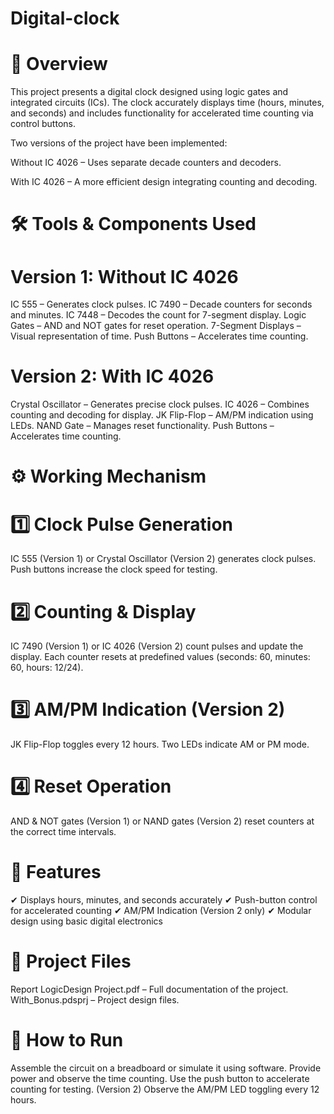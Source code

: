 # Digital-clock
# 📌 Overview
This project presents a digital clock designed using logic gates and integrated circuits (ICs). The clock accurately displays time (hours, minutes, and seconds) and includes functionality for accelerated time counting via control buttons.

Two versions of the project have been implemented:

Without IC 4026 – Uses separate decade counters and decoders.

With IC 4026 – A more efficient design integrating counting and decoding.

# 🛠️ Tools & Components Used
# Version 1: Without IC 4026
IC 555 – Generates clock pulses.
IC 7490 – Decade counters for seconds and minutes.
IC 7448 – Decodes the count for 7-segment display.
Logic Gates – AND and NOT gates for reset operation.
7-Segment Displays – Visual representation of time.
Push Buttons – Accelerates time counting.
# Version 2: With IC 4026
Crystal Oscillator – Generates precise clock pulses.
IC 4026 – Combines counting and decoding for display.
JK Flip-Flop – AM/PM indication using LEDs.
NAND Gate – Manages reset functionality.
Push Buttons – Accelerates time counting.
# ⚙️ Working Mechanism
# 1️⃣ Clock Pulse Generation
IC 555 (Version 1) or Crystal Oscillator (Version 2) generates clock pulses.
Push buttons increase the clock speed for testing.
# 2️⃣ Counting & Display
IC 7490 (Version 1) or IC 4026 (Version 2) count pulses and update the display.
Each counter resets at predefined values (seconds: 60, minutes: 60, hours: 12/24).
# 3️⃣ AM/PM Indication (Version 2)
JK Flip-Flop toggles every 12 hours.
Two LEDs indicate AM or PM mode.
# 4️⃣ Reset Operation
AND & NOT gates (Version 1) or NAND gates (Version 2) reset counters at the correct time intervals.
# 🚀 Features
✔ Displays hours, minutes, and seconds accurately
✔ Push-button control for accelerated counting
✔ AM/PM Indication (Version 2 only)
✔ Modular design using basic digital electronics

# 📂 Project Files
Report LogicDesign Project.pdf – Full documentation of the project.
With_Bonus.pdsprj – Project design files.
# 🔧 How to Run
Assemble the circuit on a breadboard or simulate it using software.
Provide power and observe the time counting.
Use the push button to accelerate counting for testing.
(Version 2) Observe the AM/PM LED toggling every 12 hours.
